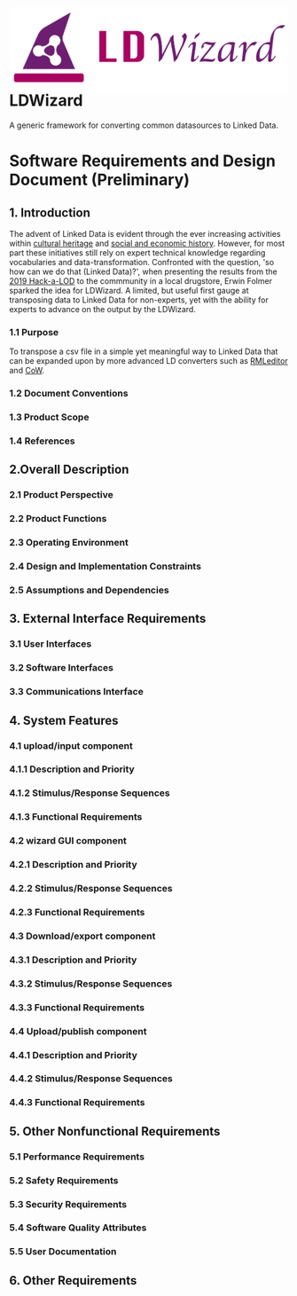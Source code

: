 <img src="/docs/img/LDWizard.png" align="right">

# LDWizard

A generic framework for converting common datasources to Linked Data.

# Software Requirements and Design Document (Preliminary)

## 1. Introduction
The advent of Linked Data is evident through the ever increasing activities within [cultural heritage](https://www.netwerkdigitaalerfgoed.nl/tag/linked-open-data/) and [social and economic history](https://stories.datalegend.net). However, for most part these initiatives still rely on expert technical knowledge regarding vocabularies and data-transformation. Confronted with the question, 'so how can we do that (Linked Data)?', when presenting the results from the [2019 Hack-a-LOD](https://hackalod.com/index.php/2019/12/24/teams-en-resultaten-2019/) to the commmunity in a local drugstore, Erwin Folmer sparked the idea for LDWizard. A limited, but useful first gauge at transposing data to Linked Data for non-experts, yet with the ability for experts to advance on the output by the LDWizard.

### 1.1 Purpose
To transpose a csv file in a simple yet meaningful way to Linked Data that can be expanded upon by more advanced LD converters such as [RMLeditor](https://rml.io/tools/rmleditor/) and [CoW](https://github.com/clariah/cow/wiki).

### 1.2 Document Conventions

### 1.3 Product Scope

### 1.4 References

## 2.Overall Description

### 2.1 Product Perspective

### 2.2 Product Functions

### 2.3 Operating Environment

### 2.4 Design and Implementation Constraints

### 2.5 Assumptions and Dependencies

## 3. External Interface Requirements

### 3.1 User Interfaces

### 3.2 Software Interfaces

### 3.3 Communications Interface

## 4. System Features

### 4.1 upload/input component

### 4.1.1 Description and Priority

### 4.1.2 Stimulus/Response Sequences

### 4.1.3 Functional Requirements

### 4.2 wizard GUI component

### 4.2.1 Description and Priority

### 4.2.2 Stimulus/Response Sequences

### 4.2.3 Functional Requirements

### 4.3 Download/export component

### 4.3.1 Description and Priority

### 4.3.2 Stimulus/Response Sequences

### 4.3.3 Functional Requirements

### 4.4 Upload/publish component

### 4.4.1 Description and Priority

### 4.4.2 Stimulus/Response Sequences

### 4.4.3 Functional Requirements

## 5. Other Nonfunctional Requirements

### 5.1 Performance Requirements

### 5.2 Safety Requirements

### 5.3 Security Requirements

### 5.4 Software Quality Attributes

### 5.5 User Documentation

## 6. Other Requirements

